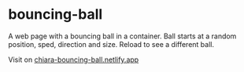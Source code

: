 # bouncing-ball
A web page with a bouncing ball in a container. Ball starts at a random position, sped, direction and size. Reload to see a different ball.

Visit on [chiara-bouncing-ball.netlify.app](https://chiara-bouncing-ball.netlify.app/)
